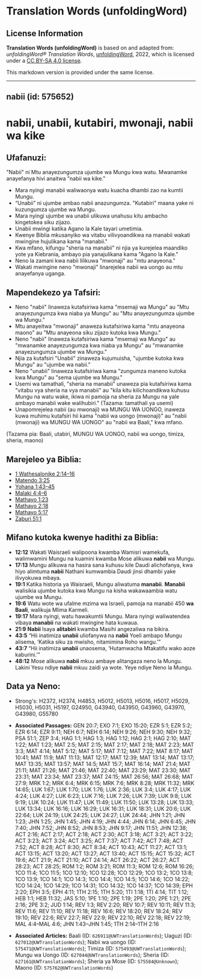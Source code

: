 # Translation Words (unfoldingWord)

## License Information

**Translation Words (unfoldingWord)** is based on and adapted from: _unfoldingWord® Translation Words_, [unfoldingWord](https://unfoldingword.org/utw), 2022, which is licensed under a [CC BY-SA 4.0 license](https://creativecommons.org/licenses/by-sa/4.0/legalcode.en).

This markdown version is provided under the same license.



--------------------------------

## nabii (id: 575652)

nabii, unabii, kutabiri, mwonaji, nabii wa kike
===============================================

Ufafanuzi:
----------

"Nabii" ni Mtu anayezungumza ujumbe wa Mungu kwa watu. Mwanamke anayefanya hivi anaitwa "nabii wa kike."

* Mara nyingi manabii waliwaonya watu kuacha dhambi zao na kumtii Mungu.
* “Unabii” ni ujumbe ambao nabii anazungumza. "Kutabiri" maana yake ni kuzungumza ujumbe wa Mungu.
* Mara nyingi ujumbe wa unabii ulikuwa unahusu kitu ambacho kingetokea siku zijazo.
* Unabii mwingi katika Agano la Kale tayari umetimia.
* Kwenye Biblia mkusanyiko wa vitabu vilivyoandikwa na manabii wakati mwingine hujulikana kama "manabii."
* Kwa mfano, kifungu "sheria na manabii" ni njia ya kurejelea maandiko yote ya Kiebrania, ambayo pia yanajulikana kama "Agano la Kale."
* Neno la zamani kwa nabii lilikuwa "mwonaji" au "mtu anayeona."
* Wakati mwingine neno "mwonaji" linarejelea nabii wa uongo au mtu anayefanya uganga.

Mapendekezo ya Tafsiri:
-----------------------

* Neno "nabii" linaweza kutafsiriwa kama "msemaji wa Mungu" au "Mtu anayezungumza kwa niaba ya Mungu" au "Mtu anayezungumza ujumbe wa Mungu."
* Mtu anayeitwa "mwonaji" anaweza kutafsiriwa kama "mtu anayeona maono" au "Mtu anayeona siku zijazo kutoka kwa Mungu."
* Neno "nabii" linaweza kutafsiriwa kama "msemaji wa Mungu" au "mwanamke anayezungumza kwa niaba ya Mungu" au "mwanamke anayezungumza ujumbe wa Mungu."
* Njia za kutafsiri "Unabii" zinaweza kujumuisha, "ujumbe kutoka kwa Mungu" au "ujumbe wa nabii."
* Neno "unabii" linaweza kutafsiriwa kama "zungumza maneno kutoka kwa Mungu" au "sema ujumbe wa Mungu."
* Usemi wa tamathali, "sheria na manabii" unaweza pia kutafsiriwa kama "vitabu vya sheria na vya manabii" au "kila kitu kilichoandikwa kuhusu Mungu na watu wake, ikiwa ni pamoja na sheria za Mungu na yale ambayo manabii wake walihubiri." (Tazama: tamathali ya usemi)
* Unapomrejelea nabii (au mwonaji) wa MUNGU WA UONGO, inaweza kuwa muhimu kutafsiri hii kama "nabii wa uongo (mwonaji)" au "nabii (mwonaji) wa MUNGU WA UONGO" au "nabii wa Baali," kwa mfano.

(Tazama pia: Baali, utabiri, MUNGU WA UONGO, nabii wa uongo, timiza, sheria, maono)

Marejeleo ya Biblia:
--------------------

* [1 Wathesalonike 2:14–16](https://ref.ly/1Thess2:14-1Thess2:16)
* [Matendo 3:25](https://ref.ly/Acts3:25)
* [Yohana 1:43–45](https://ref.ly/John1:43-John1:45)
* [Malaki 4:4–6](https://ref.ly/Mal4:4-Mal4:6)
* [Mathayo 1:23](https://ref.ly/Matt1:23)
* [Mathayo 2:18](https://ref.ly/Matt2:18)
* [Mathayo 5:17](https://ref.ly/Matt5:17)
* [Zaburi 51:1](https://ref.ly/Ps51:1)

Mifano kutoka kwenye hadithi za Biblia:
---------------------------------------

* **12:12** Wakati Waisraeli walipoona kwamba Wamisri wamekufa, walimwamini Mungu na kuamini kwamba Mose alikuwa **nabii** wa Mungu.
* **17:13** Mungu alikuwa na hasira sana kuhusu kile Daudi alichofanya, kwa hiyo alimtuma **nabii** Nathani kumwambia Daudi jinsi dhambi yake ilivyokuwa mbaya.
* **19:1** Katika historia ya Waisraeli, Mungu aliwatuma **manabii**. **Manabii** walisikia ujumbe kutoka kwa Mungu na kisha wakawaambia watu ujumbe wa Mungu.
* **19:6** Watu wote wa ufalme mzima wa Israeli, pamoja na manabii 450 **wa Baali**, walikuja Mlima Karmeli.
* **19:17** Mara nyingi, watu hawakumtii Mungu. Mara nyingi waliwatendea vibaya **manabii** na wakati mwingine hata kuwaua.
* **21:9** **Nabii** Isaya **alitabiri** kwamba Masihi angezaliwa na bikira.
* **43:5** “Hii inatimiza **unabii** uliofanywa na **nabii** Yoeli ambapo Mungu alisema, ‘Katika siku za mwisho, nitamimina Roho wangu.’”
* **43:7** “Hii inatimiza **unabii** unaosema, ‘Hutamwacha Mtakatifu wako aoze kaburini.’”
* **48:12** Mose alikuwa **nabii** mkuu ambaye alitangaza neno la Mungu. Lakini Yesu ndiye **nabii** mkuu zaidi ya wote. Yeye ndiye Neno la Mungu.

Data ya Neno:
-------------

* Strong's: H2372, H2374, H4853, H5012, H5013, H5016, H5017, H5029, H5030, H5031, H5197, G24950, G43940, G43950, G43960, G43970, G43980, G55780

* **Associated Passages:** GEN 20:7; EXO 7:1; EXO 15:20; EZR 5:1; EZR 5:2; EZR 6:14; EZR 9:11; NEH 6:7; NEH 6:14; NEH 9:26; NEH 9:30; NEH 9:32; PSA 51:1; ZEP 3:4; HAG 1:1; HAG 1:3; HAG 1:12; HAG 2:1; HAG 2:10; MAT 1:22; MAT 1:23; MAT 2:5; MAT 2:15; MAT 2:17; MAT 2:18; MAT 2:23; MAT 3:3; MAT 4:14; MAT 5:12; MAT 5:17; MAT 7:12; MAT 7:22; MAT 8:17; MAT 10:41; MAT 11:9; MAT 11:13; MAT 12:17; MAT 12:39; MAT 13:14; MAT 13:17; MAT 13:35; MAT 13:57; MAT 14:5; MAT 15:7; MAT 16:14; MAT 21:4; MAT 21:11; MAT 21:26; MAT 21:46; MAT 22:40; MAT 23:29; MAT 23:30; MAT 23:31; MAT 23:34; MAT 23:37; MAT 24:15; MAT 26:56; MAT 26:68; MAT 27:9; MRK 1:2; MRK 6:4; MRK 6:15; MRK 7:6; MRK 8:28; MRK 11:32; MRK 14:65; LUK 1:67; LUK 1:70; LUK 1:76; LUK 2:36; LUK 3:4; LUK 4:17; LUK 4:24; LUK 4:27; LUK 6:23; LUK 7:16; LUK 7:26; LUK 7:39; LUK 9:8; LUK 9:19; LUK 10:24; LUK 11:47; LUK 11:49; LUK 11:50; LUK 13:28; LUK 13:33; LUK 13:34; LUK 16:16; LUK 16:29; LUK 16:31; LUK 18:31; LUK 20:6; LUK 22:64; LUK 24:19; LUK 24:25; LUK 24:27; LUK 24:44; JHN 1:21; JHN 1:23; JHN 1:25; JHN 1:45; JHN 4:19; JHN 4:44; JHN 6:14; JHN 6:45; JHN 7:40; JHN 7:52; JHN 8:52; JHN 8:53; JHN 9:17; JHN 11:51; JHN 12:38; ACT 2:16; ACT 2:17; ACT 2:18; ACT 2:30; ACT 3:18; ACT 3:21; ACT 3:22; ACT 3:23; ACT 3:24; ACT 3:25; ACT 7:37; ACT 7:42; ACT 7:48; ACT 7:52; ACT 8:28; ACT 8:30; ACT 8:34; ACT 10:43; ACT 11:27; ACT 13:1; ACT 13:15; ACT 13:20; ACT 13:27; ACT 13:40; ACT 15:15; ACT 15:32; ACT 19:6; ACT 21:9; ACT 21:10; ACT 24:14; ACT 26:22; ACT 26:27; ACT 28:23; ACT 28:25; ROM 1:2; ROM 3:21; ROM 11:3; ROM 12:6; ROM 16:26; 1CO 11:4; 1CO 11:5; 1CO 12:10; 1CO 12:28; 1CO 12:29; 1CO 13:2; 1CO 13:8; 1CO 13:9; 1CO 14:1; 1CO 14:3; 1CO 14:4; 1CO 14:5; 1CO 14:6; 1CO 14:22; 1CO 14:24; 1CO 14:29; 1CO 14:31; 1CO 14:32; 1CO 14:37; 1CO 14:39; EPH 2:20; EPH 3:5; EPH 4:11; 1TH 2:15; 1TH 5:20; 1TI 1:18; 1TI 4:14; TIT 1:12; HEB 1:1; HEB 11:32; JAS 5:10; 1PE 1:10; 2PE 1:19; 2PE 1:20; 2PE 1:21; 2PE 2:16; 2PE 3:2; JUD 1:14; REV 1:3; REV 2:20; REV 10:7; REV 10:11; REV 11:3; REV 11:6; REV 11:10; REV 11:18; REV 16:6; REV 18:20; REV 18:24; REV 19:10; REV 22:6; REV 22:7; REV 22:9; REV 22:10; REV 22:18; REV 22:19; MAL 4:4–MAL 4:6; JHN 1:43–JHN 1:45; 1TH 2:14–1TH 2:16
* **Associated Articles:** Baali (ID: `626911@UWTranslationWords`); Uaguzi (ID: `627012@UWTranslationWords`); Nabii wa uongo (ID: `575471@UWTranslationWords`); Timiza (ID: `575493@UWTranslationWords`); Mungu wa Uongo (ID: `627044@UWTranslationWords`); Sheria (ID: `627161@UWTranslationWords`); Sheria ya Mose (ID: `575584@Unknown`); Maono (ID: `575762@UWTranslationWords`)

